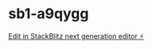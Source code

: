 # sb1-a9qygg

[Edit in StackBlitz next generation editor ⚡️](https://stackblitz.com/~/github.com/biishnu77/sb1-a9qygg)
